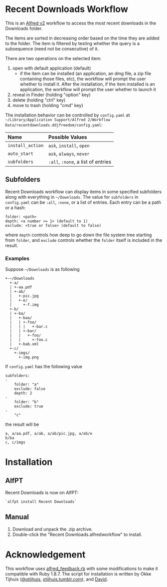 # Recent Downloads Workflow
This is an [Alfred v2](http://www.alfredapp.com) workflow to access
the most recent downloads in the Downloads folder.

The items are sorted in decreasing order based on the time they
are added to the folder. The item is filtered by testing whether
the query is a subsequence (need not be consecutive) of it.

There are two operations on the selected item:

1. open with default application (default)
   - if the item can be installed (an application, an dmg file, a zip
   file containing those files, etc), the workflow will prompt the user
   whether to install it. After the installation, if the item installed
   is an application, the workflow will prompt the user whether to launch
   it
2. reveal in Finder (holding "option" key)
3. delete (holding "ctrl" key)
4. move to trash (holding "cmd" key)

The installation behavior can be controlled by `config.yaml` at
`~/Library/Application Support/Alfred 2/Workflow Data/recentdownloads.ddjfreedom/config.yaml`:

| Name | Possible Values |
|:-----|:----------------|
| `install_action` | `ask`, `install`, `open` |
| `auto_start` | `ask`, `always`, `never`|
| `subfolders` | `:all`, `:none`, a list of entries |

## Subfolders
Recent Downloads workflow can display items in some specified subfolders along with everything in `~/Downloads`. The value for `subfolders` in `config.yaml` can be `:all`, `:none`, or a list of entries. Each entry can be a path or a hash:

```no-highlight
folder: <path>
depth: <a number >= 1> (default to 1)
exclude: <true or false> (default to false)
```
where `depth` controls how deep to go down the file system tree starting from `folder`, and `exclude` controls whether the `folder` itself is included in the result.

### Examples
Suppose `~/Downloads` is as following
```no-highlight
+-~/Downloads
  +-a/
  | +-aa.pdf
  | +-ab/
  |   +-pic.jpg
  |   +-e/
  |     +-f.img
  +-b/
  | +-ba/
  |   +-baa/
  |   | +-foo/
  |   | |   +-bar.c
  |   | +-bar/
  |   |   +-foo/
  |   |     +-foo.c
  |   +-bab.xml
  +-c/
    +-imgs/
      +-img.png
```
If `config.yaml` has the following value
```no-highlight
subfolders:
-
    folder: "a"
    exclude: false
    depth: 2
-
    folder: "b"
    exclude: true
-
	"c"
```
the result will be
```no-highlight
a, a/aa.pdf, a/ab, a/ab/pic.jpg, a/ab/e
b/ba
c, c/imgs
```
# Installation
## AlfPT
Recent Downloads is now on AlfPT:

    `alfpt install Recent Downloads`

## Manual
1. Download and unpack the .zip archive.
2. Double-click the "Recent Downloads.alfredworkflow" to install.

# Acknowledgement
This workflow uses [alfred_feedback.rb](https://gist.github.com/4555836)
with some modifications to make it compatible with Ruby 1.8.7.
The script for installation is written by Okke Tijhuis ([@otijhuis](https://twitter.com/@otijhuis),
[otijhuis.tumblr.com](http://otijhuis.tumblr.com)), and [David](http://jdfwarrior.tumblr.com).
